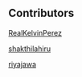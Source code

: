 ## Contributors

[RealKelvinPerez](https://github.com/realkelvinperez)

[shakthilahiru](https://github.com/shakthilahiru)


[riyajawa](https://github.com/riyajawa)
